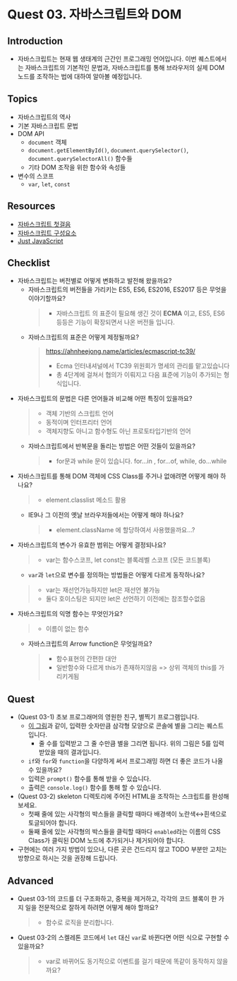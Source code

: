 # Quest 03. 자바스크립트와 DOM

## Introduction
* 자바스크립트는 현재 웹 생태계의 근간인 프로그래밍 언어입니다. 이번 퀘스트에서는 자바스크립트의 기본적인 문법과, 자바스크립트를 통해 브라우저의 실제 DOM 노드를 조작하는 법에 대하여 알아볼 예정입니다.

## Topics
* 자바스크립트의 역사
* 기본 자바스크립트 문법
* DOM API
  * `document` 객체
  * `document.getElementById()`, `document.querySelector()`, `document.querySelectorAll()` 함수들
  * 기타 DOM 조작을 위한 함수와 속성들
* 변수의 스코프
  * `var`, `let`, `const`

## Resources
* [자바스크립트 첫걸음](https://developer.mozilla.org/ko/docs/Learn/JavaScript/First_steps)
* [자바스크립트 구성요소](https://developer.mozilla.org/ko/docs/Learn/JavaScript/Building_blocks)
* [Just JavaScript](https://justjavascript.com/)

## Checklist
* 자바스크립트는 버전별로 어떻게 변화하고 발전해 왔을까요?
  * 자바스크립트의 버전들을 가리키는 ES5, ES6, ES2016, ES2017 등은 무엇을 이야기할까요?
    > * 자바스크립트 의 표준이 필요해 생긴 것이 **ECMA** 이고, ES5, ES6 등등은 기능이 확장되면서 나온 버전들 입니다.
  * 자바스크립트의 표준은 어떻게 제정될까요?
    > https://ahnheejong.name/articles/ecmascript-tc39/
    > * Ecma 인터내셔널에서 TC39 위원회가 명세의 관리를 맡고있습니다
    > * 총 4단계에 걸쳐서 협의가 이뤄지고 다음 표준에 기능이 추가되는 형식입니다.
* 자바스크립트의 문법은 다른 언어들과 비교해 어떤 특징이 있을까요?
  > * 객체 기반의 스크립트 언어
  > * 동적이며 인터프리터 언어
  > * 객체지향도 아니고 함수형도 아닌 프로토타입기반의 언어
  * 자바스크립트에서 반복문을 돌리는 방법은 어떤 것들이 있을까요?
    > * for문과 while 문이 있습니다.
    > for...in , for...of, while, do...while
* 자바스크립트를 통해 DOM 객체에 CSS Class를 주거나 없애려면 어떻게 해야 하나요?
  > * element.classlist 메소드 활용
  * IE9나 그 이전의 옛날 브라우저들에서는 어떻게 해야 하나요?
    > * element.className 에 할당하여서 사용했을까요...?
* 자바스크립트의 변수가 유효한 범위는 어떻게 결정되나요?
  > * var는 함수스코프, let const는 블록레벨 스코프 (모든 코드블록)
  * `var`과 `let`으로 변수를 정의하는 방법들은 어떻게 다르게 동작하나요?
  > * var는 재선언가능하지만 let은 재선언 불가능
  > * 둘다 호이스팅은 되지만 let은 선언하기 이전에는 참조할수없음
* 자바스크립트의 익명 함수는 무엇인가요?
  > * 이름이 없는 함수
  * 자바스크립트의 Arrow function은 무엇일까요?
    > * 함수표현의 간편한 대안
      > * 일반함수와 다르게 this가 존재하지않음 => 상위 객체의 this를 가리키게됨

## Quest
* (Quest 03-1) 초보 프로그래머의 영원한 친구, 별찍기 프로그램입니다.
  * [이 그림](jsStars.png)과 같이, 입력한 숫자만큼 삼각형 모양으로 콘솔에 별을 그리는 퀘스트 입니다.
    * 줄 수를 입력받고 그 줄 수만큼 별을 그리면 됩니다. 위의 그림은 5를 입력받았을 때의 결과입니다.
  * `if`와 `for`와 `function`을 다양하게 써서 프로그래밍 하면 더 좋은 코드가 나올 수 있을까요?
  * 입력은 `prompt()` 함수를 통해 받을 수 있습니다.
  * 출력은 `console.log()` 함수를 통해 할 수 있습니다.
* (Quest 03-2) skeleton 디렉토리에 주어진 HTML을 조작하는 스크립트를 완성해 보세요.
  * 첫째 줄에 있는 사각형의 박스들을 클릭할 때마다 배경색이 노란색↔흰색으로 토글되어야 합니다.
  * 둘째 줄에 있는 사각형의 박스들을 클릭할 때마다 `enabled`라는 이름의 CSS Class가 클릭된 DOM 노드에 추가되거나 제거되어야 합니다.
* 구현에는 여러 가지 방법이 있으나, 다른 곳은 건드리지 않고 TODO 부분만 고치는 방향으로 하시는 것을 권장해 드립니다.

## Advanced
* Quest 03-1의 코드를 더 구조화하고, 중복을 제거하고, 각각의 코드 블록이 한 가지 일을 전문적으로 잘하게 하려면 어떻게 해야 할까요?
  > * 함수로 로직을 분리합니다.
* Quest 03-2의 스켈레톤 코드에서 `let` 대신 `var`로 바뀐다면 어떤 식으로 구현할 수 있을까요?
  > * var로 바뀌어도 동기적으로 이벤트를 걸기 때문에 똑같이 동작하지 않을까요?

